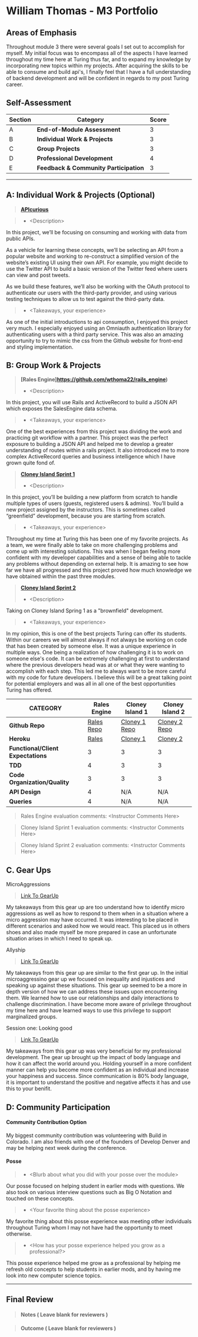 # William Thomas - M3 Portfolio

## Areas of Emphasis

Throughout module 3 there were several goals I set out to accomplish for myself. My initial focus was to encompass all of the aspects I have learned throughout my time here at Turing thus far, and to expand my knowledge by incorporating new topics within my projects. After acquiring the skills to be able to consume and build api's, I finally feel that I have a full understanding of backend development and will be confident in regards to my post Turing career.

## Self-Assessment

| Section | Category | Score |
| --- | ----- | --- |
| A | **End-of-Module Assessment** | 3 |
| B | **Individual Work & Projects** | 3 |
| C | **Group Projects** | 3 |
| D | **Professional Development** | 4 |
| E | **Feedback & Community Participation** | 3 |

-----------------------

## A: Individual Work & Projects (Optional)

> **[APIcurious](https://github.com/wthoma22/apicurious-github)**

>* \<Description>

In this project, we’ll be focusing on consuming and working with data from public APIs.

As a vehicle for learning these concepts, we’ll be selecting an API from a popular website and working to re-construct a simplified version of the website’s existing UI using their own API. For example, you might decide to use the Twitter API to build a basic version of the Twitter feed where users can view and post tweets.

As we build these features, we’ll also be working with the OAuth protocol to authenticate our users with the third-party provider, and using various testing techniques to allow us to test against the third-party data.

>* \<Takeaways, your experience>

As one of the initial introductions to api consumption, I enjoyed this project very much. I especially enjoyed using an Omniauth authentication library for authenticating users with a third party service.
This was also an amazing opportunity to try to mimic the css from the Github website for front-end and styling implementation.


## B: Group Work & Projects

> **[Rales Engine]https://github.com/wthoma22/rails_engine)**
>* \<Description>

In this project, you will use Rails and ActiveRecord to build a JSON API which exposes the SalesEngine data schema.

>* \<Takeaways, your experience>

One of the best experiences from this project was dividing the work and practicing git workflow with a partner. This project was the perfect exposure to building a JSON API and helped me to develop a greater understanding of routes within a rails project. It also introduced me to more complex ActiveRecord queries and business intelligence which I have grown quite fond of.

> **[Cloney Island Sprint 1](https://github.com/wthoma22/cloney_island_airbnb)**
>* \<Description>

In this project, you’ll be building a new platform from scratch to handle multiple types of users (guests, registered users & admins). You’ll build a new project assigned by the instructors. This is sometimes called “greenfield” development, because you are starting from scratch.

>* \<Takeaways, your experience>

Throughout my time at Turing this has been one of my favorite projects. As a team, we were finally able to take on more challenging problems and come up with interesting solutions. This was when I began feeling more confident with my developer capabilities and a sense of being able to tackle any problems without depending on external help. It is amazing to see how far we have all progressed and this project proved how much knowledge we have obtained within the past three modules.

> **[Cloney Island Sprint 2](https://github.com/wthoma22/kickstarter_clone)**
>* \<Description>

Taking on Cloney Island Spring 1 as a "brownfield" development.

>* \<Takeaways, your experience>

In my opinion, this is one of the best projects Turing can offer its students. Within our careers we will almost always if not always be working on code that has been created by someone else. It was a unique experience in multiple ways. One being a realization of how challenging it is to work on someone else's code. It can be extremely challenging at first to understand where the previous developers head was at or what they were wanting to accomplish with each step. This led me to always want to be more careful with my code for future developers. I believe this will be a great talking point for potential employers and was all in all one of the best opportunities Turing has offered.

| CATEGORY | Rales Engine | Cloney Island 1 | Cloney Island 2 |
| --- | --- | --- | --- |
| **Github Repo** | [Rales Repo](https://github.com/wthoma22/rails_engine) | [Cloney 1 Repo](https://github.com/wthoma22/cloney_island_airbnb) | [Cloney 2 Repo](https://github.com/wthoma22/kickstarter_clone) |
| **Heroku** | [Rales](https://) | [Cloney 1](https://) | [Cloney 2](https://) |
| **Functional/Client Expectations** | 3 | 3 | 3 |
| **TDD** | 4 | 3 | 3 |
| **Code Organization/Quality** | 3 | 3 | 3 |
| **API Design** | 4 | N/A | N/A |
| **Queries** | 4 | N/A | N/A |

> Rales Engine evaluation comments:
\<Instructor Comments Here>

> Cloney Island Sprint 1 evaluation comments:
\<Instructor Comments Here>

> Cloney Island Sprint 2 evaluation comments:
\<Instructor Comments Here>

## C. **Gear Ups**

MicroAggressions
> [Link To GearUp](https://github.com/turingschool/gear-up/blob/master/microaggressions_original.markdown)

My takeaways from this gear up are too understand how to identify micro aggressions as well as how to respond to them when in a situation where a micro aggression may have occurred. It was interesting to be placed in different scenarios and asked how we would react. This placed us in others shoes and also made myself be more prepared in case an unfortunate situation arises in which I need to speak up.

Allyship
> [Link To GearUp](https://github.com/turingschool/gear-up/blob/master/allyship.markdown)

My takeaways from this gear up are similar to the first gear up. In the initial microaggressino gear up we focused on inequality and injustices and speaking up against these situations. This gear up seemed to be a more in depth version of how we can address these issues upon encountering them. We learned how to use our relationships and daily interactions to challenge discrimination. I have become more aware of privilege throughout my time here and have learned ways to use this privilege to support marginalized groups.

Session one: Looking good
> [Link To GearUp](https://docs.google.com/spreadsheets/d/1JrdIvzIwLUIn_lvMM6mHsACgPUGy6sbA6ca13mYyCSg/edit#gid=1301196065)

My takeaways from this gear up was very beneficial for my professional development. The gear up brought up the impact of body language and how it can affect the world around you. Holding yourself in a more confident manner can help you become more confident as an individual and increase your happiness and success. Since communication is 80% body language, it is important to understand the positive and negative affects it has and use this to your benifit.

## D: Community Participation

#### **Community Contribution Option**

My biggest community contribution was volunteering with Build in Colorado.
I am also friends with one of the founders of Develop Denver and may be helping next week during the conference.

#### **Posse**
  >* \<Blurb about what you did with your posse over the module>

  Our posse focused on helping student in earlier mods with questions. We also took on various interview questions such as Big O Notation and touched on these concepts.

  >* \<Your favorite thing about the posse experience>

  My favorite thing about this posse experience was meeting other individuals throughout Turing whom I may not have had the opportunity to meet otherwise.

  >* \<How has your posse experience helped you grow as a professional?>

  This posse experience helped me grow as a professional by helping me refresh old concepts to help students in earlier mods, and by having me look into new computer science topics.

------------------

## Final Review

> #### Notes ( Leave blank for reviewers )

> #### Outcome ( Leave blank for reviewers )
